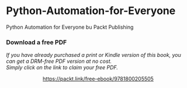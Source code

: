# Python-Automation-for-Everyone
Python Automation for Everyone bu Packt Publishing
### Download a free PDF

 <i>If you have already purchased a print or Kindle version of this book, you can get a DRM-free PDF version at no cost.<br>Simply click on the link to claim your free PDF.</i>
<p align="center"> <a href="https://packt.link/free-ebook/9781800205505">https://packt.link/free-ebook/9781800205505 </a> </p>